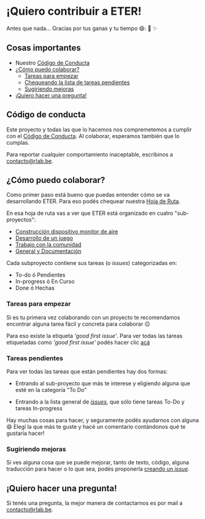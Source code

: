 # ¡Quiero contribuir a ETER!

Antes que nada... Gracias por tus ganas y tu tiempo :smile:: :sparkling_heart: :sparkles:

## Cosas importantes

- Nuestro [Código de Conducta](#código-de-conducta)
- [¿Cómo puedo colaborar?](#cómo-puedo-colaborar)
  * [Tareas para empezar](#tareas-para-empezar)
  * [Chequeando la lista de tareas pendientes](#tareas-pendientes)
  * [Sugiriendo mejoras](#suggesting-enhancements)
- [¡Quiero hacer una pregunta!](#quiero-hacer-una-pregunta)

## Código de conducta

Este proyecto y todas las que lo hacemos nos compremetemos a cumplir con el [Código de Conducta](CODE_OF_CONDUCT_ES.md). Al colaborar, esperamos también que lo cumplas.

Para reportar cualquier comportamiento inaceptable, escribinos a [contacto@rlab.be](mailto:contacto@rlab.be).

## ¿Cómo puedo colaborar?

Como primer paso está bueno que puedas entender cómo se va desarrollando ETER. Para eso podés chequear nuestra [Hoja de Ruta](https://github.com/rlyehlab/eter/projects).

En esa hoja de ruta vas a ver que ETER está organizado en cuatro "sub-proyectos":

* [Construcción dispositivo monitor de aire](https://github.com/rlyehlab/eter/projects/4)
* [Desarrollo de un juego](https://github.com/rlyehlab/eter/projects/3)
* [Trabajo con la comunidad](https://github.com/rlyehlab/eter/projects/2)
* [General y Documentación](https://github.com/rlyehlab/eter/projects/5)

Cada subproyecto contiene sus tareas (o *issues*) categorizadas en:

* To-do ó Pendientes
* In-progress ó En Curso
* Done ó Hechas

### Tareas para empezar

Si es tu primera vez colaborando con un proyecto te recomendamos encontrar alguna tarea fácil y concreta para colaborar :wink:

Para eso existe la etiqueta *'good first issue'*. Para ver todas las tareas etiquetadas como *'good first issue'* podés hacer clic [acá](https://github.com/rlyehlab/eter/issues?q=is%3Aissue+is%3Aopen+label%3A%22good+first+issue%22)


### Tareas pendientes

Para ver todas las tareas que están pendientes hay dos formas:

* Entrando al sub-proyecto que más te interese y eligiendo alguna que esté en la categoría "To Do"

* Entrando a la lista general de [*issues*](https://github.com/rlyehlab/eter/issues), que sólo tiene tareas To-Do y tareas In-progress

Hay muchas cosas para hacer, y seguramente podés ayudarnos con alguna :smile: Elegí la que más te guste y hacé un comentario contándonos qué te gustaría hacer!


### Sugiriendo mejoras

Si ves alguna cosa que se puede mejorar, tanto de texto, código, alguna traducción para hacer o lo que sea, podés proponerla [creando un *issue*](https://help.github.com/articles/creating-an-issue/).


## ¡Quiero hacer una pregunta!

Si tenés una pregunta, la mejor manera de contactarnos es por mail a [contacto@rlab.be](mailto:contacto@rlab.be).
